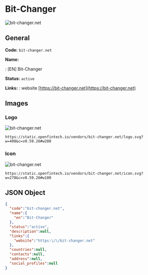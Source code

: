
# Bit-Changer 
![bit-changer.net](https://static.openfintech.io/vendors/bit-changer.net/logo.svg?w=400&c=v0.59.26#w200)  

## General 
 
**Code:** `bit-changer.net` 
 
**Name:** 
 
:	[EN] Bit-Changer 
 
**Status:** `active` 
 
**Links:** 
: website [https://bit-changer.net](https://bit-changer.net) 
 

## Images 

### Logo 
 
![bit-changer.net](https://static.openfintech.io/vendors/bit-changer.net/logo.svg?w=400&c=v0.59.26#w200)  

```
https://static.openfintech.io/vendors/bit-changer.net/logo.svg?w=400&c=v0.59.26#w200
```  

### Icon 
 
![bit-changer.net](https://static.openfintech.io/vendors/bit-changer.net/icon.svg?w=278&c=v0.59.26#w100)  

```
https://static.openfintech.io/vendors/bit-changer.net/icon.svg?w=278&c=v0.59.26#w100
```  

## JSON Object 

```json
{
  "code":"bit-changer.net",
  "name":{
    "en":"Bit-Changer"
  },
  "status":"active",
  "description":null,
  "links":{
    "website":"https:\/\/bit-changer.net"
  },
  "countries":null,
  "contacts":null,
  "address":null,
  "social_profiles":null
}
```  
